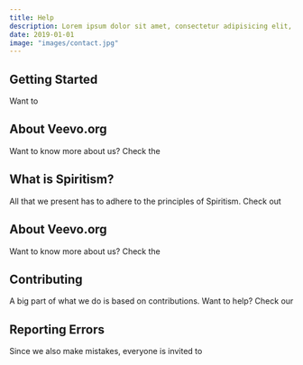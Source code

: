 ```yaml
---
title: Help
description: Lorem ipsum dolor sit amet, consectetur adipisicing elit, sed do eiusmod tempor incididunt ut labore et dolore magna aliqua.  In vestibulum massa quis arcu lobortis tempus. Nam pretium arcu in odio vulputate luctus.
date: 2019-01-01
image: "images/contact.jpg"
---
```


## Getting Started
Want to 
## About Veevo.org
Want to know more about us? Check the 
## What is Spiritism?
All that we present has to adhere to the principles of Spiritism. Check out 

## About Veevo.org
Want to know more about us? Check the 
## Contributing
A big part of what we do is based on contributions. Want to help? Check our 
## Reporting Errors
Since we also make mistakes, everyone is invited to 
